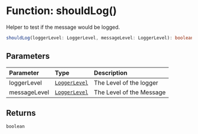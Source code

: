 # Function: shouldLog()

Helper to test if the message would be logged.

```ts
shouldLog(loggerLevel: LoggerLevel, messageLevel: LoggerLevel): boolean
```

## Parameters

| Parameter    | Type                                                | Description              |
| :----------- | :-------------------------------------------------- | :----------------------- |
| loggerLevel  | [`LoggerLevel`](../types/type-alias.LoggerLevel.md) | The Level of the logger  |
| messageLevel | [`LoggerLevel`](../types/type-alias.LoggerLevel.md) | The Level of the Message |

## Returns

`boolean`
